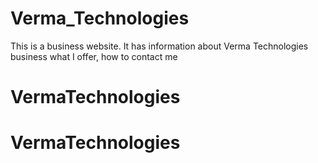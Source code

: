 # Verma_Technologies

This is a business website.  It has information about Verma Technologies business what I offer, how to contact me
# VermaTechnologies
# VermaTechnologies
